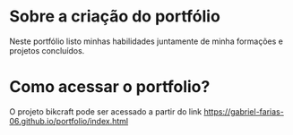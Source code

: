 # Sobre a criação do portfólio
Neste portfólio listo minhas habilidades juntamente de minha formações e projetos concluídos.
# Como acessar o portfolio?
O projeto bikcraft pode ser acessado a partir do link https://gabriel-farias-06.github.io/portfolio/index.html
